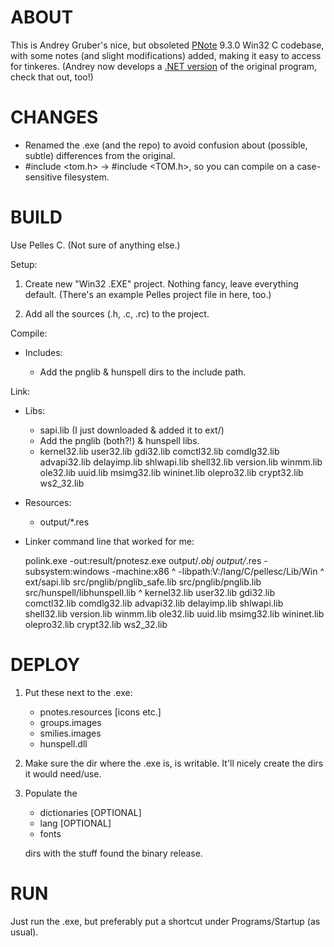 ABOUT
=====

This is Andrey Gruber's nice, but obsoleted [PNote](http://pnotes.sourceforge.net/) 9.3.0 Win32 C codebase,
with some notes (and slight modifications) added, making it easy 
to access for tinkeres. (Andrey now develops a [.NET version](https://sourceforge.net/projects/pnotes/files/PNotes.NET/) of the original
program, check that out, too!)


CHANGES
=======

* Renamed the .exe (and the repo) to avoid confusion about (possible, subtle) differences from the original.
* #include \<tom.h> -> #include \<TOM.h>, so you can compile on a case-sensitive filesystem.


BUILD
=====

Use Pelles C. (Not sure of anything else.)

Setup:

1. Create new "Win32 .EXE" project. Nothing fancy, leave everything default.
   (There's an example Pelles project file in here, too.)

2. Add all the sources (.h, .c, .rc) to the project.

Compile:

- Includes:

	* Add the pnglib & hunspell dirs to the include path.

Link:

- Libs:

	* sapi.lib (I just downloaded & added it to ext/)
	* Add the pnglib (both?!) & hunspell libs.
	* kernel32.lib user32.lib gdi32.lib comctl32.lib comdlg32.lib advapi32.lib delayimp.lib 
	  shlwapi.lib shell32.lib version.lib winmm.lib ole32.lib uuid.lib msimg32.lib wininet.lib 
	  olepro32.lib crypt32.lib ws2_32.lib

- Resources:

	* output/*.res

- Linker command line that worked for me: 

	polink.exe -out:result/pnotesz.exe output/*.obj output/*.res -subsystem:windows -machine:x86 ^
		-libpath:V:/lang/C/pellesc/Lib/Win ^
		ext/sapi.lib src/pnglib/pnglib_safe.lib src/pnglib/pnglib.lib src/hunspell/libhunspell.lib ^
		kernel32.lib user32.lib gdi32.lib comctl32.lib comdlg32.lib advapi32.lib delayimp.lib shlwapi.lib shell32.lib version.lib winmm.lib ole32.lib uuid.lib msimg32.lib wininet.lib olepro32.lib crypt32.lib ws2_32.lib


DEPLOY
======

1.  Put these next to the .exe:

	* pnotes.resources	[icons etc.]
	* groups.images
	* smilies.images
	* hunspell.dll

2.  Make sure the dir where the .exe is, is writable.
    It'll nicely create the dirs it would need/use.

3.  Populate the 

	* dictionaries	[OPTIONAL]
	* lang	[OPTIONAL]
	* fonts

    dirs with the stuff found the binary release.

RUN
===

Just run the .exe, but preferably put a shortcut under Programs/Startup (as usual).
